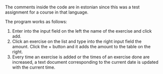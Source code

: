 The comments inside the code are in estonian since this was a test assignment for a course in that language.

The program works as follows:

1. Enter into the input field on the left the name of the exercise and click add.
2. Click an exercise on the list and type into the right input field the amount. Click the + button and it adds the amount to the table on the right.
3. Every time an exercise is added or the times of an exercise done are increased, a text document corresponding to the current date is updated with the current time.
